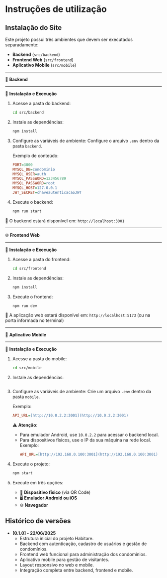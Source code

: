 # Instruções de utilização

## Instalação do Site

Este projeto possui três ambientes que devem ser executados separadamente:

* **Backend** (`src/backend`)
* **Frontend Web** (`src/frontend`)
* **Aplicativo Mobile** (`src/mobile`)

---

🚀 **Backend**

---

🔧 **Instalação e Execução**

1.  Acesse a pasta do backend:
    ```bash
    cd src/backend
    ```
2.  Instale as dependências:
    ```bash
    npm install
    ```
3.  Configure as variáveis de ambiente:
   Configure o arquivo `.env` dentro da pasta `backend`.

    Exemplo de conteúdo:

    ```ini
    PORT=3000
    MYSQL_DB=condominio
    MYSQL_USER=auth
    MYSQL_PASSWORD=123456789
    MYSQL_PASSWORD=root
    MYSQL_HOST=127.0.0.1
    JWT_SECRET=chaveautenticacaoJWT
    ```
4.  Execute o backend:
    ```bash
    npm run start
    ```
🔗 O backend estará disponível em: `http://localhost:3001`

---

🌐 **Frontend Web**

---

🔧 **Instalação e Execução**

1.  Acesse a pasta do frontend:
    ```bash
    cd src/frontend
    ```
2.  Instale as dependências:
    ```bash
    npm install
    ```
3.  Execute o frontend:
    ```bash
    npm run dev
    ```
🔗 A aplicação web estará disponível em: `http://localhost:5173` (ou na porta informada no terminal)

---

📱 **Aplicativo Mobile**

---

🔧 **Instalação e Execução**

1.  Acesse a pasta do mobile:
    ```bash
    cd src/mobile
    ```
2.  Instale as dependências:
    ```bash

    ```
3.  Configure as variáveis de ambiente:
    Crie um arquivo `.env` dentro da pasta `mobile`.

    Exemplo:

    ```ini
    API_URL=[http://10.0.2.2:3001](http://10.0.2.2:3001)
    ```
    ⚠️ **Atenção**:
    * Para emulador Android, use `10.0.2.2` para acessar o backend local.
    * Para dispositivos físicos, use o IP da sua máquina na rede local. Exemplo:
        ```ini
        API_URL=[http://192.168.0.100:3001](http://192.168.0.100:3001)
        ```
4.  Execute o projeto:
    ```bash
    npm start
    ```
5.  Execute em três opções:
    * 📱 **Dispositivo físico** (via QR Code)
    * 🖥️ **Emulador Android ou iOS**
    * 🌐 **Navegador**


## Histórico de versões

* **[0.1.0] - 22/06/2025**
    * Estrutura inicial do projeto Habitare.
    * Backend com autenticação, cadastro de usuários e gestão de condomínios.
    * Frontend web funcional para administração dos condomínios.
    * Aplicativo mobile para gestão de visitantes.
    * Layout responsivo no web e mobile.
    * Integração completa entre backend, frontend e mobile.
